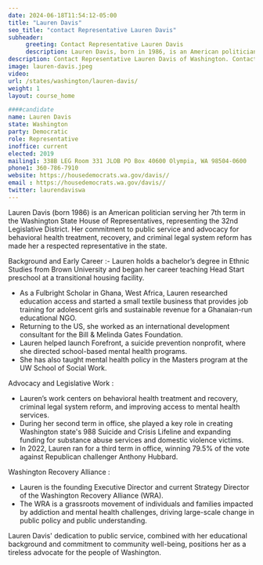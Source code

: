 ```yaml
---
date: 2024-06-18T11:54:12-05:00
title: "Lauren Davis"
seo_title: "contact Representative Lauren Davis"
subheader:
     greeting: Contact Representative Lauren Davis
     description: Lauren Davis, born in 1986, is an American politician affiliated with the Democratic Party. She is a member of the Washington House of Representatives, representing District 32-Position 2. She assumed office on January 14, 2019.
description: Contact Representative Lauren Davis of Washington. Contact information for Lauren Davis includes email address, phone number, and mailing address.
image: lauren-davis.jpeg
video:
url: /states/washington/lauren-davis/
weight: 1
layout: course_home

####candidate
name: Lauren Davis
state: Washington
party: Democratic
role: Representative
inoffice: current
elected: 2019
mailing1: 338B LEG Room 331 JLOB PO Box 40600 Olympia, WA 98504-0600
phone1: 360-786-7910
website: https://housedemocrats.wa.gov/davis//
email : https://housedemocrats.wa.gov/davis//
twitter: laurendaviswa
---
```

Lauren Davis (born 1986) is an American politician serving her 7th term in the Washington State House of Representatives, representing the 32nd Legislative District. Her commitment to public service and advocacy for behavioral health treatment, recovery, and criminal legal system reform has made her a respected representative in the state.

Background and Early Career :- Lauren holds a bachelor’s degree in Ethnic Studies from Brown University and began her career teaching Head Start preschool at a transitional housing facility.
- As a Fulbright Scholar in Ghana, West Africa, Lauren researched education access and started a small textile business that provides job training for adolescent girls and sustainable revenue for a Ghanaian-run educational NGO.
- Returning to the US, she worked as an international development consultant for the Bill & Melinda Gates Foundation.
- Lauren helped launch Forefront, a suicide prevention nonprofit, where she directed school-based mental health programs.
- She has also taught mental health policy in the Masters program at the UW School of Social Work.

Advocacy and Legislative Work :
- Lauren’s work centers on behavioral health treatment and recovery, criminal legal system reform, and improving access to mental health services.
- During her second term in office, she played a key role in creating Washington state's 988 Suicide and Crisis Lifeline and expanding funding for substance abuse services and domestic violence victims.
- In 2022, Lauren ran for a third term in office, winning 79.5% of the vote against Republican challenger Anthony Hubbard.

Washington Recovery Alliance :
- Lauren is the founding Executive Director and current Strategy Director of the Washington Recovery Alliance (WRA).
- The WRA is a grassroots movement of individuals and families impacted by addiction and mental health challenges, driving large-scale change in public policy and public understanding.

Lauren Davis' dedication to public service, combined with her educational background and commitment to community well-being, positions her as a tireless advocate for the people of Washington.
